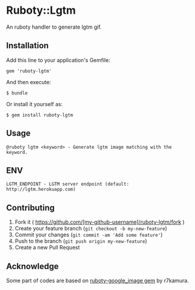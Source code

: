 # Ruboty::Lgtm

An ruboty handler to generate lgtm gif.

## Installation

Add this line to your application's Gemfile:

    gem 'ruboty-lgtm'

And then execute:

    $ bundle

Or install it yourself as:

    $ gem install ruboty-lgtm

## Usage

```
@ruboty lgtm <keyword> - Generate lgtm image matching with the keyword.
```

## ENV
```
LGTM_ENDPOINT - LGTM server endpoint (default: http://lgtm.herokuapp.com)
```

## Contributing

1. Fork it ( https://github.com/[my-github-username]/ruboty-lgtm/fork )
2. Create your feature branch (`git checkout -b my-new-feature`)
3. Commit your changes (`git commit -am 'Add some feature'`)
4. Push to the branch (`git push origin my-new-feature`)
5. Create a new Pull Request

## Acknowledge
Some part of codes are based on [ruboty-google_image gem](https://github.com/r7kamura/ruboty-google_image) by r7kamura.
